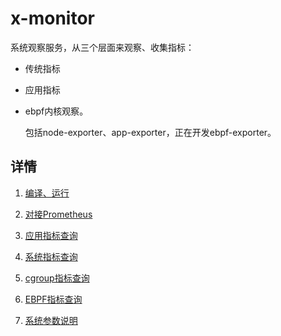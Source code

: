 # x-monitor

系统观察服务，从三个层面来观察、收集指标：

- 传统指标

- 应用指标

- ebpf内核观察。

  包括node-exporter、app-exporter，正在开发ebpf-exporter。

## 详情

1. [编译、运行](doc/编译、运行.md)

2. [对接Prometheus](doc/对接Prometheus.md)

3. [应用指标查询](doc/应用指标查询.md)

4. [系统指标查询](doc/系统指标查询.md)

5. [cgroup指标查询](doc/CGroup指标查询.md)

6. [EBPF指标查询](doc/EBPF指标查询)

7. [系统参数说明](doc/系统参数说明.md)

   

